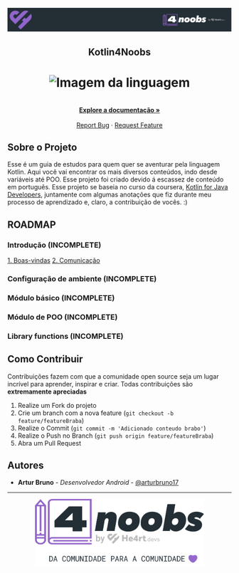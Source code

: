 <!-- Logo 4noobs -->

<p align="center">
  <a href="https://github.com/he4rt/4noobs" target="_blank">
    <img src="https://github.com/he4rt/4noobs/raw/master/.github/header_4noobs.svg">
  </a>
</p>

<!-- Title -->

<p align="center">
  <h2 align="center">Kotlin4Noobs</h2>

  <h1 align="center"><img src="https://user-images.githubusercontent.com/59144771/108100562-d6570600-7064-11eb-9a19-6f89f65dc9eb.png" alt="Imagem da linguagem" width="120"></h1>
  
  <p align="center">
    <br />
    <a href="#ROADMAP"><strong>Explore a documentação »</strong></a>
    <br />
    <br />
    <a href="https://github.com/arturbruno17/kotlin4noobs/issues">Report Bug</a>
    ·
    <a href="https://github.com/arturbruno17/kotlin4noobs/issues">Request Feature</a>
  </p>
</p>
    
 <!-- ABOUT THE PROJECT -->

## Sobre o Projeto
Esse é um guia de estudos para quem quer se aventurar pela linguagem Kotlin. Aqui você vai encontrar os mais diversos conteúdos, indo desde variáveis até POO. Esse projeto
foi criado devido á escassez de conteúdo em português. Esse projeto se baseia no curso da coursera, [Kotlin for Java Developers](https://www.coursera.org/learn/kotlin-for-java-developers?), juntamente com algumas anotações que fiz durante meu processo de aprendizado e, claro, a contribuição de vocês. :)

<!-- ROADMAP OF PROJECT -->

## ROADMAP

### Introdução (INCOMPLETE)

[1. Boas-vindas](https://github.com/arturbruno17/kotlin4noobs/blob/main/1-Introdu%C3%A7%C3%A3o/1-Boas-vindas.md)
[2. Comunicação](https://github.com/arturbruno17/kotlin4noobs/blob/main/1-Introdu%C3%A7%C3%A3o/2-Comunicação.md)

### Configuração de ambiente (INCOMPLETE)
### Módulo básico (INCOMPLETE)
### Módulo de POO (INCOMPLETE)
### Library functions (INCOMPLETE)
  
  
<!-- CONTRIBUTING -->

## Como Contribuir

Contribuições fazem com que a comunidade open source seja um lugar incrível para aprender, inspirar e criar. Todas contribuições
são **extremamente apreciadas**

1. Realize um Fork do projeto
2. Crie um branch com a nova feature (`git checkout -b feature/featureBraba`)
3. Realize o Commit (`git commit -m 'Adicionado conteudo brabo'`)
4. Realize o Push no Branch (`git push origin feature/featureBraba`)
5. Abra um Pull Request

## Autores

- **Artur Bruno** - _Desenvolvedor Android_ - [@arturbruno17](https://www.linkedin.com/in/arturbruno17/)

---

<p align="center">
  <a href="https://github.com/he4rt/4noobs" target="_blank">
    <img src="https://github.com/he4rt/4noobs/raw/master/.github/footer_4noobs.svg" width="380">
  </a>
</p>
